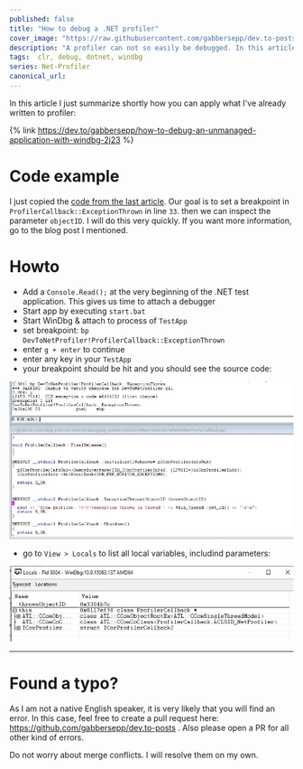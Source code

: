 ```yaml
---
published: false
title: "How to debug a .NET profiler"
cover_image: "https://raw.githubusercontent.com/gabbersepp/dev.to-posts/master/blog-posts/net-internals/debugging-profiler/assets/header.jpg"
description: "A profiler can not so easily be debugged. In this article I show you how this can be achieved by using WinDbg"
tags:  clr, debug, dotnet, windbg
series: Net-Profiler
canonical_url:
---
```


In this article I just summarize shortly how you can apply what I've already written to profiler:

{% link https://dev.to/gabbersepp/how-to-debug-an-unmanaged-application-with-windbg-2j23 %}

# Code example
I just copied the [code from the last article](https://github.com/gabbersepp/dev.to-posts/tree/master/blog-posts/net-internals/how-does-profiler-work/code/DevToNetProfiler). Our goal is to set a breakpoint in `ProfilerCallback::ExceptionThrown` in line `33`. then we can inspect the parameter `objectID`. I will do this very quickly. If you want more information, go to the blog post I mentioned.

# Howto
+ Add a `Console.Read();` at the very beginning of the .NET test application. This gives us time to attach a debugger
+ Start app by executing `start.bat`
+ Start WinDbg & attach to process of `TestApp`
+ set breakpoint: `bp DevToNetProfiler!ProfilerCallback::ExceptionThrown`
+ enter `g + enter` to continue
+ enter any key in your `TestApp`
+ your breakpoint should be hit and you should see the source code:

![](./assets/breakpoiont-hit.jpg)

+ go to `View > Locals` to list all local variables, includind parameters:

![](./assets/locals.jpg)

----

# Found a typo?
As I am not a native English speaker, it is very likely that you will find an error. In this case, feel free to create a pull request here: https://github.com/gabbersepp/dev.to-posts . Also please open a PR for all other kind of errors.

Do not worry about merge conflicts. I will resolve them on my own. 
